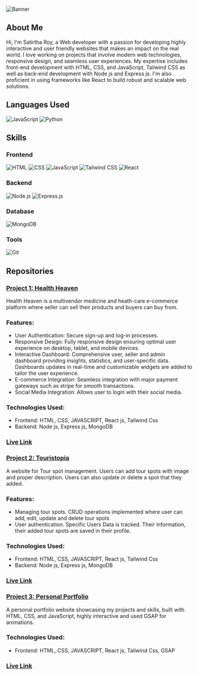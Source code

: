 ![Banner](https://media.licdn.com/dms/image/D4D16AQF5cytiLoFGmg/profile-displaybackgroundimage-shrink_350_1400/0/1714589343576?e=1725494400&v=beta&t=Nz9AN5Nj2Q8YpxYgjQLxHMBRMyrsjo8JLLXTwRDYdcw)

## About Me

Hi, I'm Satirtha Roy, a Web developer with a passion for developing highly interactive and user friendly websites that makes an impact on the real world. I love working on projects that involve modern web technologies, responsive design, and seamless user experiences. My expertise includes front-end development with HTML, CSS, and JavaScript, Tailwind CSS as well as back-end development with Node js and Express js. I'm also proficient in using frameworks like React to build robust and scalable web solutions.

## Languages Used
![JavaScript](https://img.shields.io/badge/JavaScript-F7DF1E?style=for-the-badge&logo=javascript&logoColor=black)
![Python](https://img.shields.io/badge/Python-3776AB?style=for-the-badge&logo=python&logoColor=white)

## Skills

### Frontend
![HTML](https://img.shields.io/badge/HTML-E34F26?style=for-the-badge&logo=html5&logoColor=white)
![CSS](https://img.shields.io/badge/CSS-1572B6?style=for-the-badge&logo=css3&logoColor=white)
![JavaScript](https://img.shields.io/badge/JavaScript-F7DF1E?style=for-the-badge&logo=javascript&logoColor=black)
![Tailwind CSS](https://img.shields.io/badge/Tailwind_CSS-38B2AC?style=for-the-badge&logo=tailwind-css&logoColor=white)
![React](https://img.shields.io/badge/React-61DAFB?style=for-the-badge&logo=react&logoColor=black)

### Backend
![Node.js](https://img.shields.io/badge/Node.js-339933?style=for-the-badge&logo=nodedotjs&logoColor=white)
![Express.js](https://img.shields.io/badge/Express.js-000000?style=for-the-badge&logo=express&logoColor=white)

### Database
![MongoDB](https://img.shields.io/badge/MongoDB-47A248?style=for-the-badge&logo=mongodb&logoColor=white)

### Tools
![Git](https://img.shields.io/badge/Git-F05032?style=for-the-badge&logo=git&logoColor=white)





## Repositories

### [Project 1: Health Heaven](https://github.com/SatirthaRoy/healthHeaven)
Health Heaven is a multivendor medicine and heath-care e-commerce platform where seller can sell their products and buyers can buy from.
### Features:
- User Authentication: Secure sign-up and log-in processes.
- Responsive Design: Fully responsive design ensuring optimal user experience on desktop, tablet, and mobile devices.
- Interactive Dashboard: Comprehensive user, seller and admin dashboard providing insights, statistics, and user-specific data. Dashboards updates in real-time and customizable widgets are added to tailor the user experience.
- E-commerce Integration: Seamless integration with major payment gateways such as stripe for smooth transactions.
- Social Media Integration: Allows user to login with their social media.

### Technologies Used:
- Frontend: HTML, CSS, JAVASCRIPT, React js, Tailwind Css
- Backend: Node js, Express js, MongoDB
### [Live Link](https://health-heaven.web.app/)

### [Project 2: Touristopia](https://github.com/SatirthaRoy/touristopia-public)
A website for Tour spot management. Users can add tour spots with image and
proper description. Users can also update or delete a spot that they added.
### Features:
- Managing tour spots. CRUD operations implemented where user can add, edit,
update and delete tour spots
- User authentication. Specific Users Data is tracked. Their information, their added
tour spots are saved in their profile.
### Technologies Used:
- Frontend: HTML, CSS, JAVASCRIPT, React js, Tailwind Css
- Backend: Node js, Express js, MongoDB
### [Live Link](https://touristopia-781cc.web.app/)

### [Project 3: Personal Portfolio](https://github.com/SatirthaRoy/MyPortfolio)
A personal portfolio website showcasing my projects and skills, built with HTML, CSS, and JavaScript, highly interactive and used GSAP for animations.
### Technologies Used:
- Frontend: HTML, CSS, JAVASCRIPT, React js, Tailwind Css, GSAP
### [Live Link](https://satirtha-roy.netlify.app/)


